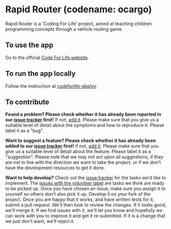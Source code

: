 # Rapid Router (codename: ocargo)

Rapid Router is a 'Coding For Life' project, aimed at teaching children programming concepts through a vehicle routing game.

## To use the app
Go to the official [Code For Life website](https://www.codeforlife.education/).

## To run the app locally
Follow the instruction at [codeforlife-deploy](http://github.com/ocadotechnology/codeforlife-deploy/).

## To contribute
__Found a problem? Please check whether it has already been reported in our [issue tracker](https://github.com/ocadotechnology/ocargo/issues) first!__ If not, [add it](https://github.com/ocadotechnology/ocargo/issues/new). Please make sure that you give us a suitable level of detail about the symptoms and how to reproduce it. Please label it as a "bug".

__Want to suggest a feature? Please check whether it has already been added to our [issue tracker](https://github.com/ocadotechnology/ocargo/issues) first!__ if not, [add it](https://github.com/ocadotechnology/ocargo/issues/new). Please make sure that you give us a suitable level of detail about the feature. Please label it as a "suggestion". Please note that we may not act upon all suggestions, if they are not in line with the direction we want to take the project, or if we don't have the development resources to get it done.

__Want to help develop?__ Check out the [issue tracker](https://github.com/ocadotechnology/ocargo/issues) for the tasks we'd like to implement. The [issues with the volunteer label](https://github.com/ocadotechnology/ocargo/labels/volunteer) are tasks we think are ready to be picked up. Once you have chosen an issue, make sure you assign it to yourself so others don't also pick it up. Develop it on your fork of the project. Once you are happy that it works, and have written tests for it, submit a pull request. We'll then look to review the changes. If it looks good, we'll merge it. If we find issues with it, we'll let you know and hopefully we can work with you to improve it and get it re-submitted. If it is a change that we just don't want, we'll reject it.
